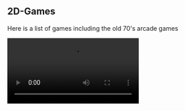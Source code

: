 ## 2D-Games

Here is a list of games including the old 70's arcade games



![](https://gitlab.com/Linuxious/2d-games/blob/master/Pong.mp4)